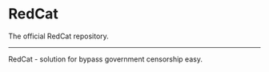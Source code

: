 # RedCat
The official RedCat repository.
***
RedCat - solution for bypass government censorship easy.
